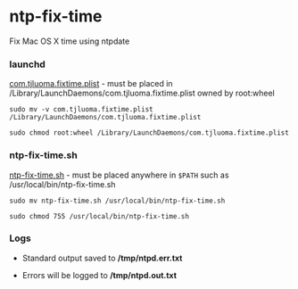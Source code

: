 ntp-fix-time
============

Fix Mac OS X time using ntpdate 

### launchd ###

[com.tjluoma.fixtime.plist](com.tjluoma.fixtime.plist) - must be placed in /Library/LaunchDaemons/com.tjluoma.fixtime.plist owned by root:wheel

	sudo mv -v com.tjluoma.fixtime.plist /Library/LaunchDaemons/com.tjluoma.fixtime.plist 

	sudo chmod root:wheel /Library/LaunchDaemons/com.tjluoma.fixtime.plist 

### ntp-fix-time.sh ###

[ntp-fix-time.sh](ntp-fix-time.sh) - must be placed anywhere in `$PATH` such as /usr/local/bin/ntp-fix-time.sh

	sudo mv ntp-fix-time.sh /usr/local/bin/ntp-fix-time.sh

	sudo chmod 755 /usr/local/bin/ntp-fix-time.sh

### Logs ###

* Standard output saved to **/tmp/ntpd.err.txt**

* Errors will be logged to **/tmp/ntpd.out.txt**


